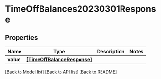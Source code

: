 # TimeOffBalances20230301Response


## Properties
Name | Type | Description | Notes
------------ | ------------- | ------------- | -------------
**value** | [**[TimeOffBalanceResponse]**](TimeOffBalanceResponse.md) |  | 

[[Back to Model list]](../README.md#documentation-for-models) [[Back to API list]](../README.md#documentation-for-api-endpoints) [[Back to README]](../README.md)


